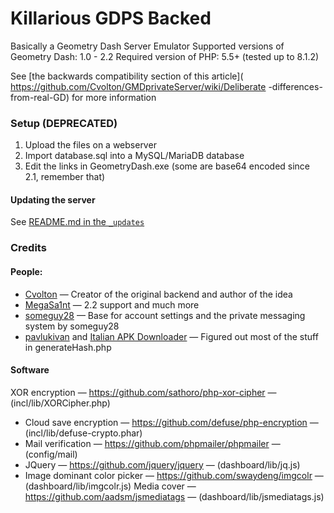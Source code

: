 # Killarious GDPS Backed
Basically a Geometry Dash Server Emulator
Supported versions of Geometry Dash: 1.0 - 2.2
Required version of PHP: 5.5+ (tested up to 8.1.2)

See [the backwards compatibility section of this article](
https://github.com/Cvolton/GMDprivateServer/wiki/Deliberate
-differences-from-real-GD) for more information

### Setup (DEPRECATED)
1) Upload the files on a webserver
2) Import database.sql into a MySQL/MariaDB database
3) Edit the links in GeometryDash.exe (some are base64 encoded since 2.1, remember that)

#### Updating the server
See [README.md in the `_updates`](_updates/README.md)

### Credits

#### People:
- [Cvolton](https://github.com/Cvolton) — Creator of the original backend and author of the idea
- [MegaSa1nt](https://github.com/MegaSa1nt) — 2.2 support and much more
- [someguy28](https://github.com/someguy28) — Base for account settings and the private messaging system by someguy28
- [pavlukivan](https://github.com/pavlukivan) and [Italian APK Downloader](https://github.com/ItalianApkDownloader) — Figured out most of the stuff in generateHash.php

#### Software
XOR encryption — https://github.com/sathoro/php-xor-cipher — (incl/lib/XORCipher.php)
- Cloud save encryption — https://github.com/defuse/php-encryption — (incl/lib/defuse-crypto.phar)
- Mail verification — https://github.com/phpmailer/phpmailer — (config/mail)
- JQuery — https://github.com/jquery/jquery — (dashboard/lib/jq.js)
- Image dominant color picker — https://github.com/swaydeng/imgcolr — (dashboard/lib/imgcolr.js)
Media cover — https://github.com/aadsm/jsmediatags — (dashboard/lib/jsmediatags.js)
